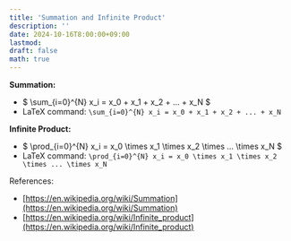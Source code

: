 ```yaml
---
title: 'Summation and Infinite Product'
description: ''
date: 2024-10-16T8:00:00+09:00
lastmod: 
draft: false
math: true
---
```


**Summation:**

* $ \sum_{i=0}^{N} x_i = x_0 + x_1 + x_2 + ... + x_N $
* LaTeX command: ``\sum_{i=0}^{N} x_i = x_0 + x_1 + x_2 + ... + x_N``

**Infinite Product:**

* $ \prod_{i=0}^{N} x_i = x_0 \times x_1 \times x_2 \times ... \times x_N $
* LaTeX command: ``\prod_{i=0}^{N} x_i = x_0 \times x_1 \times x_2 \times ... \times x_N``

References:

* [https://en.wikipedia.org/wiki/Summation](https://en.wikipedia.org/wiki/Summation)
* [https://en.wikipedia.org/wiki/Infinite_product](https://en.wikipedia.org/wiki/Infinite_product)
